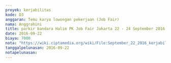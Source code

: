 ```yaml
---
proyek: kerjabilitas
kode: D3
anggaran: Temu karya lowongan pekerjaan (Job Fair)
nama: Anggrahini
title: parkir bandara Halim PK Job Fair Jakarta 22 - 24 September 2016
date: 2016-09-22
biaya: 7000
nota: "https://wiki.ciptamedia.org/wiki/File:September_22_2016_kerjabilitas_D3_parkir_halimpk_jobfair_jakarta_inok.jpg"
tanggalpelunasan: 2016-09-22
notapelunasan:
---
```

